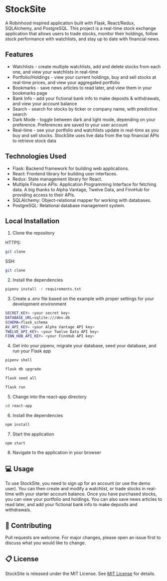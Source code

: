 # StockSite

A Robinhood inspired application built with Flask, React/Redux, SQLAlchemy, and PostgreSQL. This project is a real-time stock exchange application that allows users to trade stocks, monitor their holdings, follow stock performance with watchlists, and stay up to date with financial news.


## Features
- Watchlists - create multiple watchlists, add and delete stocks from each one, and view your watchlists in real-time
- Portfolio/Holdings - view your current holdings, buy and sell stocks at real-time prices, and view your aggregated portfolio
- Bookmarks - save news articles to read later, and view them in your bookmarks page
- Bank Info - add your fictional bank info to make deposits & withdrawals, and view your account balance
- Search - search for stocks by ticker or company name, with predictive search
- Dark Mode - toggle between dark and light mode, depending on your preference. Preferences are saved to your user account
- Real-time - see your portfolio and watchlists update in real-time as you buy and sell stocks. StockSite uses live data from the top financial APIs to retrieve stock data

## Technologies Used
- Flask: Backend framework for building web applications.
- React: Frontend library for building user interfaces.
- Redux: State management library for React.
- Multiple Finance APIs: Application Programming Interface for fetching data. A big thanks to Alpha Vantage, Twelve Data, and FinnHub for providing access to their APIs.
- SQLAlchemy: Object-relational mapper for working with databases.
- PostgreSQL: Relational database management system.

## Local Installation
1. Clone the repository

HTTPS:
```bash
git clone 
```
SSH:
```bash
git clone 
```

2. Install the dependencies
```bash
pipenv install -r requirements.txt
```

3. Create a .env file based on the example with proper settings for your development environment
```bash
SECRET_KEY= <your secret key>
DATABASE_URL=sqlite:///dev.db
SCHEMA=flask_schema
AV_API_KEY= <your Alpha Vantage API key>
TWELVE_API_KEY= <your Twelve Data API key>
FINN_HUB_API_KEY= <your FinnHub API key>
```

4. Get into your pipenv, migrate your database, seed your database, and run your Flask app

```bash
pipenv shell
```

```bash
flask db upgrade
```

```bash
flask seed all
```

```bash
flask run
```

5. Change into the react-app directory

```bash
cd react-app
```

6. Install the dependencies
```bash
npm install
```

7. Start the application
```bash
npm start
```

8. Navigate to the application in your browser

## 💻 Usage
To use StockSite, you need to sign up for an account (or use the demo user). You can then create and modify a watchlist, or trade stocks in real-time with your starter account balance. Once you have purchased stocks, you can view your portfolio and holdings. You can also save news articles to read later, and add your fictional bank info to make deposits and withdrawals.

## 🤝 Contributing
Pull requests are welcome. For major changes, please open an issue first to discuss what you would like to change.

## 📋 License
StockSite is released under the MIT License. See [MIT License](https://choosealicense.com/licenses/mit/) for details.
